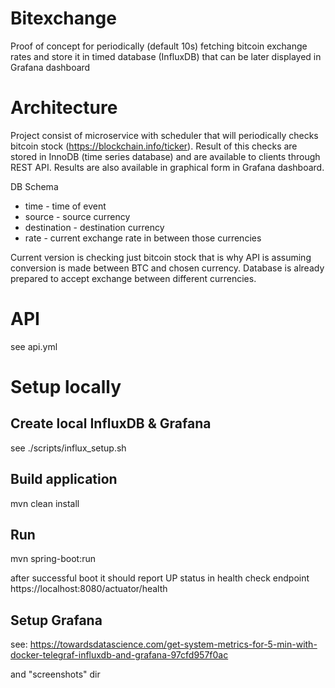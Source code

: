 # Bitexchange

Proof of concept for periodically (default 10s) fetching bitcoin exchange rates and store it in timed database (InfluxDB) that can be later displayed in Grafana dashboard

# Architecture

Project consist of microservice with scheduler that will periodically checks bitcoin stock (https://blockchain.info/ticker).
Result of this checks are stored in InnoDB (time series database) and are available to clients through REST API.
Results are also available in graphical form in Grafana dashboard.

DB Schema
- time - time of event
- source - source currency
- destination - destination currency
- rate - current exchange rate in between those currencies

Current version is checking just bitcoin stock that is why API is assuming conversion is made between BTC and chosen currency.
Database is already prepared to accept exchange between different currencies.


# API

see api.yml

# Setup locally

## Create local InfluxDB & Grafana

see ./scripts/influx_setup.sh

## Build application

mvn clean install

## Run

mvn spring-boot:run

after successful boot it should report UP status in health check endpoint
https://localhost:8080/actuator/health

## Setup Grafana

see:
https://towardsdatascience.com/get-system-metrics-for-5-min-with-docker-telegraf-influxdb-and-grafana-97cfd957f0ac

and "screenshots" dir